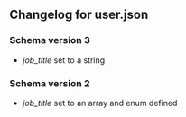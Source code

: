 ## Changelog for user.json

### Schema version 3
* *job_title* set to a string

### Schema version 2
* *job_title* set to an array and enum defined
